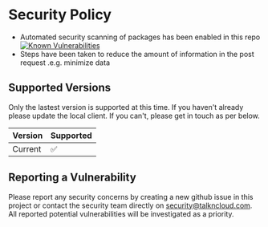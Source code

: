 # Security Policy

 * Automated security scanning of packages has been enabled in this repo [![Known Vulnerabilities](https://img.shields.io/snyk/vulnerabilities/github/talkncloud/tnc-cup-client?style=flat-square&targetFile=package.json)](https://snyk.io/test/github/talkncloud/tnc-cup-client?targetFile=package.json)
 * Steps have been taken to reduce the amount of information in the post request .e.g. minimize data

## Supported Versions

Only the lastest version is supported at this time. If you haven't already please update the local client. If you can't, please get in touch as per below.

| Version | Supported          |
| ------- | ------------------ |
| Current   | :white_check_mark: |

## Reporting a Vulnerability

Please report any security concerns by creating a new github issue in this project or contact the security team directly on security@talkncloud.com. All reported potential vulnerabilities will be investigated as a priority.

